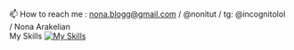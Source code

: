 📫 How to reach me : nona.blogg@gmail.com /  @nonitut / tg: @incognitolol / Nona Arakelian <br>
My Skills
[![My Skills](https://skillicons.dev/icons?i=js,html,css,python,figma&theme=light)](https://skillicons.dev)




